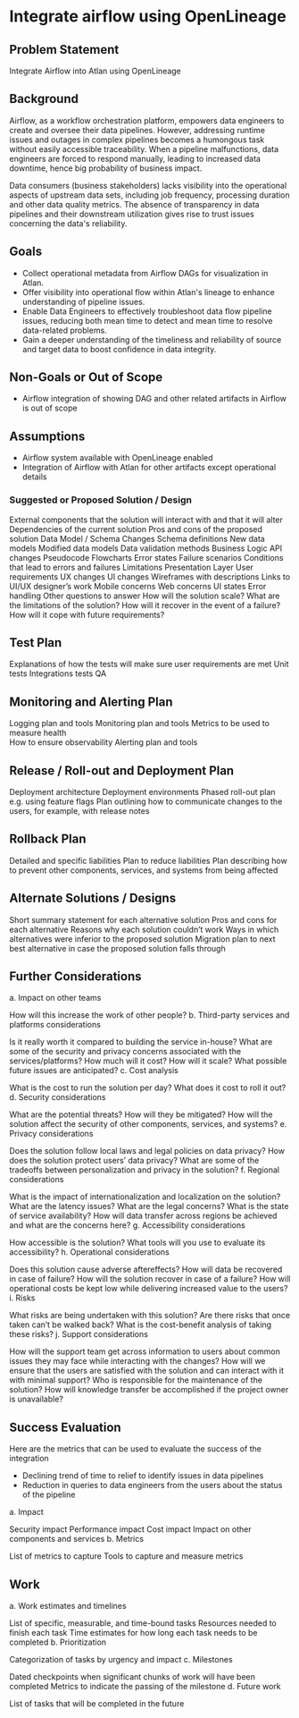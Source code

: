 # Integrate airflow using OpenLineage

## Problem Statement
Integrate Airflow into Atlan using OpenLineage

## Background

Airflow, as a workflow orchestration platform, empowers data engineers to create and oversee their data pipelines. However, addressing runtime issues and outages in complex pipelines becomes a humongous task without easily accessible traceability. When a pipeline malfunctions, data engineers are forced to respond manually, leading to increased data downtime, hence big probability of business impact.

Data consumers (business stakeholders) lacks visibility into the operational aspects of upstream data sets, including job frequency, processing duration and other data quality metrics. The absence of transparency in data pipelines and their downstream utilization gives rise to trust issues concerning the data's reliability.


## Goals

 - Collect operational metadata from Airflow DAGs for visualization in Atlan.
 - Offer visibility into operational flow within Atlan's lineage to enhance understanding of pipeline issues.
 - Enable Data Engineers to effectively troubleshoot data flow pipeline issues, reducing both mean time to detect and mean time to resolve data-related problems.
 - Gain a deeper understanding of the timeliness and reliability of source and target data to boost confidence in data integrity.


## Non-Goals or Out of Scope

 - Airflow integration of showing DAG and other related artifacts in Airflow is out of scope
 
 


## Assumptions

 - Airflow system available with OpenLineage enabled
 - Integration of Airflow with Atlan for other artifacts except operational details


### Suggested or Proposed Solution / Design

External components that the solution will interact with and that it will alter
Dependencies of the current solution
Pros and cons of the proposed solution
Data Model / Schema Changes
Schema definitions
New data models
Modified data models
Data validation methods
Business Logic
API changes
Pseudocode
Flowcharts
Error states
Failure scenarios
Conditions that lead to errors and failures
Limitations
Presentation Layer
User requirements
UX changes
UI changes
Wireframes with descriptions
Links to UI/UX designer’s work
Mobile concerns
Web concerns
UI states
Error handling
Other questions to answer
How will the solution scale?
What are the limitations of the solution?
How will it recover in the event of a failure?
How will it cope with future requirements?

## Test Plan

Explanations of how the tests will make sure user requirements are met
Unit tests
Integrations tests
QA

## Monitoring and Alerting Plan

Logging plan and tools
Monitoring plan and tools
Metrics to be used to measure health    
How to ensure observability
Alerting plan and tools

## Release / Roll-out and Deployment Plan

Deployment architecture
Deployment environments
Phased roll-out plan e.g. using feature flags
Plan outlining how to communicate changes to the users, for example, with release notes

## Rollback Plan

Detailed and specific liabilities
Plan to reduce liabilities
Plan describing how to prevent other components, services, and systems from being affected

## Alternate Solutions / Designs

Short summary statement for each alternative solution
Pros and cons for each alternative
Reasons why each solution couldn’t work
Ways in which alternatives were inferior to the proposed solution
Migration plan to next best alternative in case the proposed solution falls through

## Further Considerations
a. Impact on other teams

How will this increase the work of other people?
b. Third-party services and platforms considerations

Is it really worth it compared to building the service in-house?
What are some of the security and privacy concerns associated with the services/platforms?
How much will it cost?
How will it scale?
What possible future issues are anticipated?
c. Cost analysis

What is the cost to run the solution per day?
What does it cost to roll it out?
d. Security considerations

What are the potential threats?
How will they be mitigated?
How will the solution affect the security of other components, services, and systems?
e. Privacy considerations

Does the solution follow local laws and legal policies on data privacy?
How does the solution protect users’ data privacy?
What are some of the tradeoffs between personalization and privacy in the solution?
f. Regional considerations

What is the impact of internationalization and localization on the solution?
What are the latency issues?
What are the legal concerns?
What is the state of service availability?
How will data transfer across regions be achieved and what are the concerns here?
g. Accessibility considerations

How accessible is the solution?
What tools will you use to evaluate its accessibility?
h. Operational considerations

Does this solution cause adverse aftereffects?
How will data be recovered in case of failure?
How will the solution recover in case of a failure?
How will operational costs be kept low while delivering increased value to the users?
i. Risks

What risks are being undertaken with this solution?
Are there risks that once taken can’t be walked back?
What is the cost-benefit analysis of taking these risks?
j. Support considerations

How will the support team get across information to users about common issues they may face while interacting with the changes?
How will we ensure that the users are satisfied with the solution and can interact with it with minimal support?
Who is responsible for the maintenance of the solution?
How will knowledge transfer be accomplished if the project owner is unavailable?
## Success Evaluation

Here are the metrics that can be used to evaluate the success of the integration
 - Declining trend of time to relief to identify issues in data pipelines
 - Reduction in queries to data engineers from the users about the status of the pipeline


a. Impact

Security impact
Performance impact
Cost impact
Impact on other components and services
b. Metrics

List of metrics to capture
Tools to capture and measure metrics
## Work
a. Work estimates and timelines

List of specific, measurable, and time-bound tasks
Resources needed to finish each task
Time estimates for how long each task needs to be completed
b. Prioritization

Categorization of tasks by urgency and impact
c. Milestones

Dated checkpoints when significant chunks of work will have been completed
Metrics to indicate the passing of the milestone
d. Future work

List of tasks that will be completed in the future

